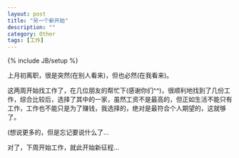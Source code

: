 ```yaml
---
layout: post
title: "另一个新开始"
description: ""
category: Other
tags: [工作]
---
```

{% include JB/setup %}

上月初离职，很是突然(在别人看来)，但也必然(在我看来)。

这两周开始找工作了，在几位朋友的帮忙下(感谢你们^^)，很顺利地找到了几份工作，综合比较后，选择了其中的一家，虽然工资不是最高的，但正如生活不能只有工作，工作也不能只是为了赚钱，我选择的，绝对是最符合个人期望的，这就够了。

(想说更多的，但是忘记要说什么了…

对了，下周开始工作，就此开始新征程…

